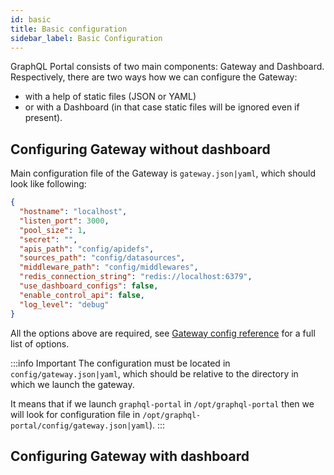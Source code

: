 ```yaml
---
id: basic
title: Basic configuration
sidebar_label: Basic Configuration
---
```

GraphQL Portal consists of two main components: Gateway and Dashboard.
Respectively, there are two ways how we can configure the Gateway:
* with a help of static files (JSON or YAML)
* or with a Dashboard (in that case static files will be ignored even if present).

## Configuring Gateway without dashboard

Main configuration file of the Gateway is `gateway.json|yaml`, which should look like following:
```json title="config/gateway.json"
{
  "hostname": "localhost",
  "listen_port": 3000,
  "pool_size": 1,
  "secret": "",
  "apis_path": "config/apidefs",
  "sources_path": "config/datasources",
  "middleware_path": "config/middlewares",
  "redis_connection_string": "redis://localhost:6379",
  "use_dashboard_configs": false,
  "enable_control_api": false,
  "log_level": "debug"
}
```

All the options above are required, see [Gateway config reference](/configuration/gateway-options) for a full list of options.

:::info Important
The configuration must be located in `config/gateway.json|yaml`, which should be 
relative to the directory in which we launch the gateway. 

It means that if we launch `graphql-portal` in `/opt/graphql-portal` then we 
will look for configuration file in `/opt/graphql-portal/config/gateway.json|yaml`).
:::

## Configuring Gateway with dashboard
